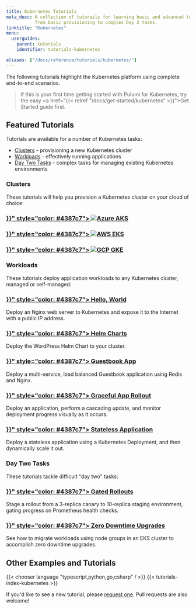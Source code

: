 ```yaml
---
title: Kubernetes Tutorials
meta_desc: A collection of tutorails for learning basic and advanced techniques for Kubernetes. Choose
           from basic provisioning to complex Day 2 tasks.
linktitle: "Kubernetes"
menu:
  userguides:
    parent: tutorials
    identifier: tutorials-kubernetes

aliases: ["/docs/reference/tutorials/kubernetes/"]
---
```


The following tutorials highlight the Kubernetes platform using complete end-to-end scenarios.

> If this is your first time getting started with Pulumi for Kubernetes, try the
> easy <a href="{{< relref "/docs/get-started/kubernetes" >}}">Get Started guide</a> first.

## Featured Tutorials

Tutorials are available for a number of Kubernetes tasks:

* [Clusters](#clusters) - provisioning a new Kubernetes cluster
* [Workloads](#workloads) - effectively running applications
* [Day Two Tasks](#day-two-tasks) - complex tasks for managing existing Kubernetes environments

### Clusters

These tutorials will help you provision a Kubernetes cluster on your cloud of choice:

<div class="md:flex flex-row mt-6 mb-6">
    <div class="w-1/3 border-solid border-t-2 border-gray-200">
        <h3 class="no-anchor pt-4">
            <a href="{{< relref "/docs/tutorials/azure/aks" >}}" style="color: #4387c7">
                <img class="h-5" src="/logos/tech/azure.svg" alt="Azure">
                AKS
            </a>
        </h3>
    </div>
    <div class="w-1/3 border-solid border-t-2 border-gray-200">
        <h3 class="no-anchor pt-4">
            <a href="{{< relref "eks" >}}" style="color: #4387c7">
                <img class="h-5" src="/logos/tech/aws.svg" alt="AWS">
                EKS
            </a>
        </h3>
    </div>
    <div class="w-1/3 border-solid border-t-2 border-gray-200">
        <h3 class="no-anchor pt-4">
            <a href="{{< relref "gke" >}}" style="color: #4387c7">
                <img class="h-5" src="/logos/tech/gcp.svg" alt="GCP">
                GKE
            </a>
        </h3>
    </div>
</div>

### Workloads

These tutorials deploy application workloads to any Kubernetes cluster, managed or self-managed:

<div class="md:flex flex-row mt-6 mb-6">
    <div class="w-1/2 border-solid border-t-2 border-gray-200">
        <h3 class="no-anchor pt-4">
            <i class="fas fa-boxes pr-2"></i>
            <a href="{{< relref "exposed-deployment" >}}" style="color: #4387c7">
                Hello, World
            </a>
        </h3>
        <p>
            Deploy an Nginx web server to Kubernetes and expose it to
            the Internet with a public IP address.
        </p>
    </div>
    <div class="w-1/2 border-solid ml-4 border-t-2 border-gray-200">
        <h3 class="no-anchor pt-4">
            <i class="fas fa-map pr-2"></i>
            <a href="{{< relref "wordpress-chart" >}}" style="color: #4387c7">
                Helm Charts
            </a>
        </h3>
        <p>
            Deploy the WordPress Helm Chart to your cluster.
        </p>
    </div>
</div>

<div class="md:flex flex-row mt-6 mb-6">
    <div class="w-1/2 border-solid border-t-2 border-gray-200">
        <h3 class="no-anchor pt-4">
            <i class="fas fa-book pr-2"></i>
            <a href="{{< relref "guestbook" >}}" style="color: #4387c7">
                Guestbook App
            </a>
        </h3>
        <p>
            Deploy a multi-service, load balanced Guestbook application
            using Redis and Nginx.
        </p>
    </div>
    <div class="w-1/2 border-solid ml-4 border-t-2 border-gray-200">
        <h3 class="no-anchor pt-4">
            <i class="fas fa-spinner pr-2"></i>
            <a href="{{< relref "configmap-rollout" >}}" style="color: #4387c7">
                Graceful App Rollout
            </a>
        </h3>
        <p>
            Deploy an application, perform a cascading update,
            and monitor deployment progress visually as it occurs.
        </p>
    </div>
</div>

<div class="md:flex flex-row mt-6 mb-6">
    <div class="w-1/2 border-solid border-t-2 border-gray-200">
        <h3 class="no-anchor pt-4">
            <i class="fas fa-bolt pr-2"></i>
            <a href="{{< relref "stateless-app" >}}" style="color: #4387c7">
                Stateless Application
            </a>
        </h3>
        <p>
            Deploy a stateless application using a Kubernetes Deployment,
            and then dynamically scale it out.
        </p>
    </div>
</div>

### Day Two Tasks

These tutorials tackle difficult "day two" tasks:

<div class="md:flex flex-row mt-6 mb-6">
    <div class="w-1/2 border-solid border-t-2 border-gray-200">
        <h3 class="no-anchor pt-4">
            <i class="fas fa-signal pr-2"></i>
            <a href="{{< relref "p8s-rollout" >}}" style="color: #4387c7">
                Gated Rollouts
            </a>
        </h3>
        <p>
            Stage a rollout from a 3-replica canary to 10-replica
            staging environment, gating progress on Prometheus health checks.
        </p>
    </div>
    <div class="w-1/2 border-solid ml-4 border-t-2 border-gray-200">
        <h3 class="no-anchor pt-4">
            <i class="fas fa-stopwatch pr-2"></i>
            <a href="{{< relref "eks-migrate-nodegroups" >}}" style="color: #4387c7">
                Zero Downtime Upgrades
            </a>
        </h3>
        <p>
            See how to migrate workloads using node groups in an EKS cluster
            to accomplish zero downtime upgrades.
        </p>
    </div>
</div>

## Other Examples and Tutorials

{{< chooser language "typescript,python,go,csharp" / >}}
{{< tutorials-index-kubernetes >}}

If you'd like to see a new tutorial, please [request one](
https://github.com/pulumi/docs/issues/new?title=New%20Kubernetes%20Tutorial%20Request).
Pull requests are also welcome!
